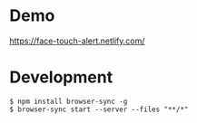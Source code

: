 # Demo

https://face-touch-alert.netlify.com/

# Development

```
$ npm install browser-sync -g
$ browser-sync start --server --files "**/*"
```

